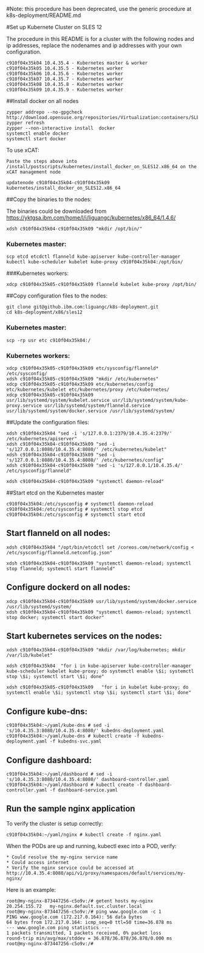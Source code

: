 
#Note: this procedure has been deprecated, use the generic procedure at k8s-deployment/README.md

#Set up Kubernete Cluster on SLES 12


The procedure in this README is for a cluster with the following nodes and ip addresses, replace the nodenames and ip addresses with your own configuration.

```
c910f04x35k04 10.4.35.4 - Kubernetes master & worker
c910f04x35k05 10.4.35.5 - Kubernetes worker
c910f04x35k06 10.4.35.6 - Kubernetes worker
c910f04x35k07 10.4.35.7 - Kubernetes worker
c910f04x35k08 10.4.35.8 - Kubernetes worker
c910f04x35k09 10.4.35.9 - Kubernetes worker
```


##Install docker on all nodes

```
zypper addrepo --no-gpgcheck http://download.opensuse.org/repositories/Virtualization:containers/SLE_12/Virtualization:containers.repo
zypper refresh
zypper --non-interactive install  docker
systemctl enable docker
systemctl start docker
```
To use xCAT:

```
Paste the steps above into /install/postscripts/kubernetes/install_docker_on_SLES12.x86_64 on the xCAT management node

updatenode c910f04x35k04-c910f04x35k09 kubernetes/install_docker_on_SLES12.x86_64
```

##Copy the binaries to the nodes:

The binaries could be downloaded from https://yktgsa.ibm.com/home/l/i/liguangc/kubernetes/x86_64/1.4.6/

```
xdsh c910f04x35k04-c910f04x35k09 "mkdir /opt/bin/"
```

### Kubernetes master:

```
scp etcd etcdctl flanneld kube-apiserver kube-controller-manager kubectl kube-scheduler kubelet kube-proxy c910f04x35k04:/opt/bin/
```

###Kubernetes workers:

```
xdcp c910f04x35k05-c910f04x35k09 flanneld kubelet kube-proxy /opt/bin/
```

##Copy configuration files to the nodes:

```
git clone git@github.ibm.com:liguangc/k8s-deployment.git
cd k8s-deployment/x86/sles12
```

### Kubernetes master:

```
scp -rp usr etc c910f04x35k04:/
```

### Kubernetes workers:

```
xdcp c910f04x35k05-c910f04x35k09 etc/sysconfig/flanneld* /etc/sysconfig/
xdsh c910f04x35k05-c910f04x35k09 "mkdir /etc/kubernetes"
xdcp c910f04x35k05-c910f04x35k09 etc/kubernetes/config etc/kubernetes/kubelet etc/kubernetes/proxy /etc/kubernetes/
xdcp c910f04x35k05-c910f04x35k09 usr/lib/systemd/system/kubelet.service usr/lib/systemd/system/kube-proxy.service usr/lib/systemd/system/flanneld.service usr/lib/systemd/system/docker.service /usr/lib/systemd/system/
```

##Update the configuration files:

```
xdsh c910f04x35k04 "sed -i 's/127.0.0.1:2379/10.4.35.4:2379/' /etc/kubernetes/apiserver"
xdsh c910f04x35k04-c910f04x35k09 "sed -i 's/127.0.0.1:8080/10.4.35.4:8080/' /etc/kubernetes/kubelet"
xdsh c910f04x35k04-c910f04x35k09 "sed -i 's/127.0.0.1:8080/10.4.35.4:8080/' /etc/kubernetes/config"
xdsh c910f04x35k04-c910f04x35k09 "sed -i 's/127.0.0.1/10.4.35.4/' /etc/sysconfig/flanneld"

xdsh c910f04x35k04-c910f04x35k09 "systemctl daemon-reload"
```

##Start etcd on the Kubernetes master

```
c910f04x35k04:/etc/sysconfig # systemctl daemon-reload
c910f04x35k04:/etc/sysconfig # systemctl stop etcd
c910f04x35k04:/etc/sysconfig # systemctl start etcd
```

## Start flanneld on all nodes:

```
xdsh c910f04x35k04 "/opt/bin/etcdctl set /coreos.com/network/config < /etc/sysconfig/flanneld.netconfig.json"

xdsh c910f04x35k04-c910f04x35k09 "systemctl daemon-reload; systemctl stop flanneld; systemctl start flanneld"
```

## Configure dockerd on all nodes:

```
xdcp c910f04x35k04-c910f04x35k09 usr/lib/systemd/system/docker.service  /usr/lib/systemd/system/
xdsh c910f04x35k04-c910f04x35k09 "systemctl daemon-reload; systemctl stop docker; systemctl start docker" 
```

## Start kubernetes services on the nodes:

```
xdsh c910f04x35k04-c910f04x35k09 "mkdir /var/log/kubernetes; mkdir /var/lib/kubelet"

xdsh c910f04x35k04  "for i in kube-apiserver kube-controller-manager kube-scheduler kubelet kube-proxy; do systemctl enable \$i; systemctl stop \$i; systemctl start \$i; done"

xdsh c910f04x35k05-c910f04x35k09   "for i in kubelet kube-proxy; do systemctl enable \$i; systemctl stop \$i; systemctl start \$i; done"
```


## Configure kube-dns:

```
c910f04x35k04:~/yaml/kube-dns # sed -i 's/10.4.35.3:8080/10.4.35.4:8080/' kubedns-deployment.yaml
c910f04x35k04:~/yaml/kube-dns # kubectl create -f kubedns-deployment.yaml -f kubedns-svc.yaml
```
 

## Configure dashboard:

```
c910f04x35k04:~/yaml/dashboard # sed -i 's/10.4.35.3:8080/10.4.35.4:8080/' dashboard-controller.yaml
c910f04x35k04:~/yaml/dashboard # kubectl create -f dashboard-controller.yaml -f dashboard-service.yaml
```

## Run the sample nginx application 

To verify the cluster is setup correctly:

```
c910f04x35k04:~/yaml/nginx # kubectl create -f nginx.yaml
```

 When the PODs are up and running, kubectl exec into a POD, verify:


	* Could resolve the my-nginx service name
	* Could access internet
	* Verify the nginx service could be accessed at http://10.4.35.4:8080/api/v1/proxy/namespaces/default/services/my-nginx/


Here is an example:
```
root@my-nginx-873447256-c5o9v:/# getent hosts my-nginx
20.254.155.72   my-nginx.default.svc.cluster.local
root@my-nginx-873447256-c5o9v:/# ping www.google.com -c 1
PING www.google.com (172.217.0.164): 56 data bytes
64 bytes from 172.217.0.164: icmp_seq=0 ttl=50 time=36.878 ms
--- www.google.com ping statistics ---
1 packets transmitted, 1 packets received, 0% packet loss
round-trip min/avg/max/stddev = 36.878/36.878/36.878/0.000 ms
root@my-nginx-873447256-c5o9v:/#
```

